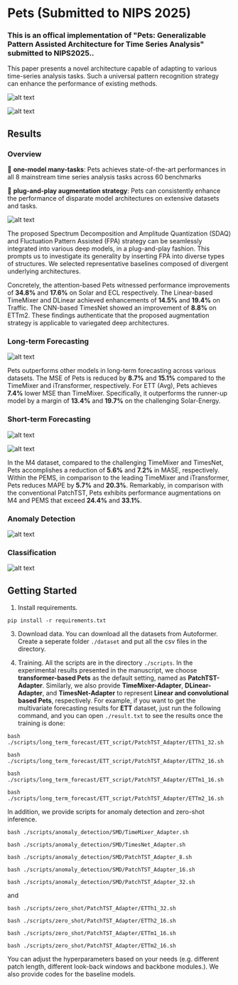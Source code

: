 # Pets (Submitted to NIPS 2025)

### This is an offical implementation of "Pets: Generalizable Pattern Assisted Architecture for Time Series Analysis" submitted to NIPS2025.. 

[//]: # (:triangular_flag_on_post: Our model has been included in [GluonTS]&#40;https://github.com/awslabs/gluonts&#41;. Special thanks to the contributor @[kashif]&#40;https://github.com/kashif&#41;!)

[//]: # (:triangular_flag_on_post: Our model has been included in [NeuralForecast]&#40;https://github.com/Nixtla/neuralforecast&#41;. Special thanks to the contributor @[kdgutier]&#40;https://github.com/kdgutier&#41; and @[cchallu]&#40;https://github.com/cchallu&#41;!)

[//]: # (:triangular_flag_on_post: Our model has been included in [timeseriesAI&#40;tsai&#41;]&#40;https://github.com/timeseriesAI/tsai/blob/main/tutorial_nbs/15_PatchTST_a_new_transformer_for_LTSF.ipynb&#41;. Special thanks to the contributor @[oguiza]&#40;https://github.com/oguiza&#41;!)


This paper presents a novel architecture capable of adapting to various time-series analysis tasks. Such a universal pattern recognition strategy can enhance the performance of existing methods.

![alt text](pic/pic1.png)

![alt text](pic/pic2.png)

## Results

### Overview

:star2: **one-model many-tasks**: Pets achieves state-of-the-art performances in all 8 mainstream time series analysis tasks across 60 benchmarks

:star2: **plug-and-play augmentation strategy**: Pets can consistently enhance the performance of disparate model architectures on extensive datasets and tasks.

![alt text](pic/pic3.png)

The proposed Spectrum Decomposition and Amplitude Quantization (SDAQ) and Fluctuation Pattern Assisted (FPA) strategy can be seamlessly integrated into various deep models, in a plug-and-play fashion. This prompts us to investigate its generality by inserting FPA into diverse types of structures. We selected representative baselines composed of divergent underlying architectures. 

Concretely, the attention-based Pets witnessed performance improvements of **34.8%** and **17.6%** on Solar and ECL respectively. The Linear-based TimeMixer and DLinear achieved enhancements of **14.5%** and **19.4%** on Traffic. The CNN-based TimesNet showed an improvement of **8.8%** on ETTm2. These findings authenticate that the proposed augmentation strategy is applicable to variegated deep architectures.

### Long-term Forecasting

![alt text](pic/table1.png)

Pets outperforms other models in long-term forecasting across various datasets. The MSE of Pets is reduced by **8.7%** and **15.1%** compared to the TimeMixer and iTransformer, respectively. For ETT (Avg), Pets achieves **7.4%** lower MSE than TimeMixer. Specifically, it outperforms the runner-up model by a margin of **13.4%** and **19.7%** on the challenging Solar-Energy.

### Short-term Forecasting

![alt text](pic/table2.png)

![alt text](pic/table3.png)

In the M4 dataset, compared to the challenging TimeMixer and TimesNet, Pets accomplishes a reduction of **5.6%** and **7.2%** in MASE, respectively. Within the PEMS, in comparison to the leading TimeMixer and iTransformer, Pets reduces MAPE by **5.7%** and **20.3%**. Remarkably, in comparison with the conventional PatchTST, Pets exhibits performance augmentations on M4 and PEMS that exceed **24.4%** and **33.1%**.

### Anomaly Detection

![alt text](pic/table4.png)

### Classification

![alt text](pic/table5.png)

## Getting Started

1. Install requirements. 

```
pip install -r requirements.txt
```

3. Download data. You can download all the datasets from Autoformer. Create a seperate folder ```./dataset``` and put all the csv files in the directory.

4. Training. All the scripts are in the directory ```./scripts```. In the experimental results presented in the manuscript, we choose **transformer-based Pets** as the default setting, named as **PatchTST-Adapter**. Similarly, we also provide **TimeMixer-Adapter**, **DLinear-Adapter**, and **TimesNet-Adapter** to represent **Linear and convolutional based Pets**, respectively. For example, if you want to get the multivariate forecasting results for **ETT** dataset, just run the following command, and you can open ```./result.txt``` to see the results once the training is done:

```
bash ./scripts/long_term_forecast/ETT_script/PatchTST_Adapter/ETTh1_32.sh

bash ./scripts/long_term_forecast/ETT_script/PatchTST_Adapter/ETTh2_16.sh

bash ./scripts/long_term_forecast/ETT_script/PatchTST_Adapter/ETTm1_16.sh

bash ./scripts/long_term_forecast/ETT_script/PatchTST_Adapter/ETTm2_16.sh
```

In addition, we provide scripts for anomaly detection and zero-shot inference.

```
bash ./scripts/anomaly_detection/SMD/TimeMixer_Adapter.sh

bash ./scripts/anomaly_detection/SMD/TimesNet_Adapter.sh

bash ./scripts/anomaly_detection/SMD/PatchTST_Adapter_8.sh

bash ./scripts/anomaly_detection/SMD/PatchTST_Adapter_16.sh

bash ./scripts/anomaly_detection/SMD/PatchTST_Adapter_32.sh
```

and

```
bash ./scripts/zero_shot/PatchTST_Adapter/ETTh1_32.sh

bash ./scripts/zero_shot/PatchTST_Adapter/ETTh2_16.sh

bash ./scripts/zero_shot/PatchTST_Adapter/ETTm1_16.sh

bash ./scripts/zero_shot/PatchTST_Adapter/ETTm2_16.sh
```

You can adjust the hyperparameters based on your needs (e.g. different patch length, different look-back windows and backbone modules.). We also provide codes for the baseline models.

